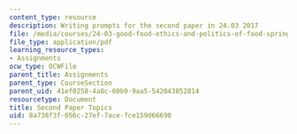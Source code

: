 ```yaml
---
content_type: resource
description: Writing prompts for the second paper in 24.03 2017
file: /media/courses/24-03-good-food-ethics-and-politics-of-food-spring-2017/8a738f3f056c27ef7acefce159d66690_24.03_Second_Paper_Topics_17.pdf
file_type: application/pdf
learning_resource_types:
- Assignments
ocw_type: OCWFile
parent_title: Assignments
parent_type: CourseSection
parent_uid: 41ef0258-4a8c-60b9-9aa5-542043852814
resourcetype: Document
title: Second Paper Topics
uid: 8a738f3f-056c-27ef-7ace-fce159d66690
---
```


